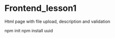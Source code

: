 # Frontend_lesson1
Html page with file upload, description and validation

npm init
npm install uuid
